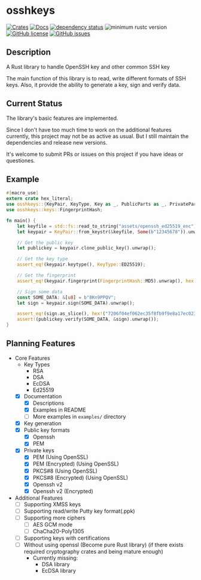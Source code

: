# osshkeys

[![Crates](https://img.shields.io/crates/v/osshkeys.svg)](https://crates.io/crates/osshkeys)
[![Docs](https://docs.rs/osshkeys/badge.svg)](https://docs.rs/osshkeys)
[![dependency status](https://deps.rs/repo/github/Leo1003/rust-osshkeys/status.svg)](https://deps.rs/repo/github/Leo1003/rust-osshkeys)
![minimum rustc version](https://img.shields.io/badge/rustc-1.51+-blue.svg)
[![GitHub license](https://img.shields.io/github/license/Leo1003/rust-osshkeys)](https://github.com/Leo1003/rust-osshkeys/blob/master/LICENSE)
[![GitHub issues](https://img.shields.io/github/issues/Leo1003/rust-osshkeys?logo=github)](https://github.com/Leo1003/rust-osshkeys/issues)

## Description
A Rust library to handle OpenSSH key and other common SSH key

The main function of this library is to read, write different formats of SSH keys.
Also, it provide the ability to generate a key, sign and verify data.

## Current Status
The library's basic features are implemented.

Since I don't have too much time to work on the additional features currently,
this project may not be as active as usual.
But I still maintain the dependencies and release new versions.

It's welcome to submit PRs or issues on this project if you have ideas or questiones.

## Example
```rust
#[macro_use]
extern crate hex_literal;
use osshkeys::{KeyPair, KeyType, Key as _, PublicParts as _, PrivateParts as _};
use osshkeys::keys::FingerprintHash;

fn main() {
    let keyfile = std::fs::read_to_string("assets/openssh_ed25519_enc").unwrap();
    let keypair = KeyPair::from_keystr(&keyfile, Some(b"12345678")).unwrap();

    // Get the public key
    let publickey = keypair.clone_public_key().unwrap();

    // Get the key type
    assert_eq!(keypair.keytype(), KeyType::ED25519);

    // Get the fingerprint
    assert_eq!(keypair.fingerprint(FingerprintHash::MD5).unwrap(), hex!("d29552b0c87d7ff1acb3c2229e783321"));

    // Sign some data
    const SOME_DATA: &[u8] = b"8Kn9PPQV";
    let sign = keypair.sign(SOME_DATA).unwrap();

    assert_eq!(sign.as_slice(), hex!("7206f04ef062ec35f8fb9f9e8a17ec023070ecf5f6e1021ea2af73137b1b832bba08766e5ad95fdca81af37b27898428f9a7dbeb044dd550afeb46efb94fe808").as_ref());
    assert!(publickey.verify(SOME_DATA, &sign).unwrap());
}
```

## Planning Features
- Core Features
    - Key Types
        - RSA
        - DSA
        - EcDSA
        - Ed25519
    - [x] Documentation
        - [x] Descriptions
        - [x] Examples in README
        - [ ] More examples in `examples/` directory
    - [x] Key generation
    - [x] Public key formats
        - [x] Openssh
        - [x] PEM
    - [x] Private keys
        - [x] PEM (Using OpenSSL)
        - [x] PEM (Encrypted) (Using OpenSSL)
        - [x] PKCS#8 (Using OpenSSL)
        - [x] PKCS#8 (Encrypted) (Using OpenSSL)
        - [x] Openssh v2
        - [x] Openssh v2 (Encrypted)
- Additional Features
    - [ ] Supporting XMSS keys
    - [ ] Supporting read/write Putty key format(.ppk)
    - [ ] Supporting more ciphers
        - [ ] AES GCM mode
        - [ ] ChaCha20-Poly1305
    - [ ] Supporting keys with certifications
    - [ ] Without using openssl (Become pure Rust library) (if there exists required cryptography crates and being mature enough)
        - Currently missing:
            - DSA library
            - EcDSA library
